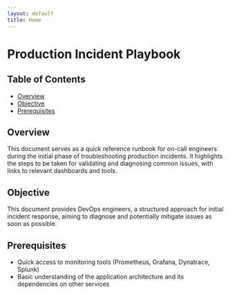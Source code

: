 ```yaml
---
layout: default
title: Home
---
```

# Production Incident Playbook

## Table of Contents

- [Overview](#Overview)
- [Objective](#Objective)
- [Prerequisites](#Prerequisites)

## Overview

This document serves as a quick reference runbook for on-call engineers during the initial phase of troubleshooting production incidents. It highlights the steps to be taken for validating and diagnosing common issues, with links to relevant dashboards and tools.

## Objective

This document provides DevOps engineers, a structured approach for initial incident response, aiming to diagnose and potentially mitigate issues as soon as possible.

## Prerequisites

- Quick access to monitoring tools (Prometheus, Grafana, Dynatrace, Splunk)
- Basic understanding of the application architecture and its dependencies on other services

